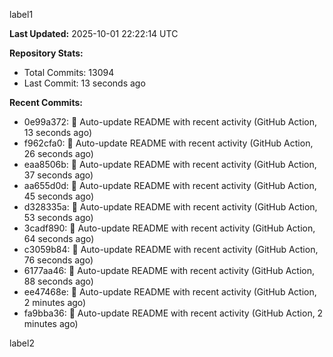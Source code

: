
label1 
<!-- ACTIVITY_START -->
**Last Updated:** 2025-10-01 22:22:14 UTC

**Repository Stats:**
- Total Commits: 13094
- Last Commit: 13 seconds ago

**Recent Commits:**
- 0e99a372: 🤖 Auto-update README with recent activity (GitHub Action, 13 seconds ago)
- f962cfa0: 🤖 Auto-update README with recent activity (GitHub Action, 26 seconds ago)
- eaa8506b: 🤖 Auto-update README with recent activity (GitHub Action, 37 seconds ago)
- aa655d0d: 🤖 Auto-update README with recent activity (GitHub Action, 45 seconds ago)
- d328335a: 🤖 Auto-update README with recent activity (GitHub Action, 53 seconds ago)
- 3cadf890: 🤖 Auto-update README with recent activity (GitHub Action, 64 seconds ago)
- c3059b84: 🤖 Auto-update README with recent activity (GitHub Action, 76 seconds ago)
- 6177aa46: 🤖 Auto-update README with recent activity (GitHub Action, 88 seconds ago)
- ee47468e: 🤖 Auto-update README with recent activity (GitHub Action, 2 minutes ago)
- fa9bba36: 🤖 Auto-update README with recent activity (GitHub Action, 2 minutes ago)
<!-- ACTIVITY_END -->

label2
